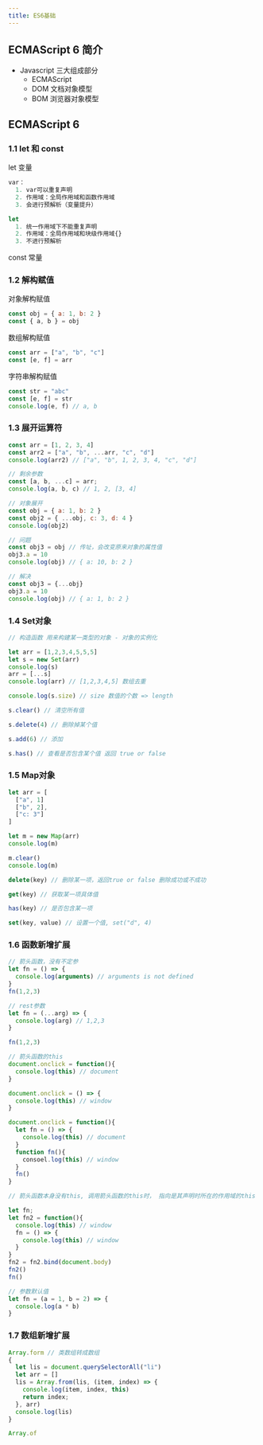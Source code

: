 ```yaml
---
title: ES6基础
---
```


## ECMAScript 6 简介

- Javascript 三大组成部分
  - ECMAScript
  - DOM 文档对象模型
  - BOM 浏览器对象模型

## ECMAScript 6

### 1.1 let 和 const

let 变量
```javascript
var：
  1. var可以重复声明
  2. 作用域：全局作用域和函数作用域
  3. 会进行预解析（变量提升）

let
  1. 统一作用域下不能重复声明
  2. 作用域：全局作用域和块级作用域{}
  3. 不进行预解析
```

const 常量

### 1.2 解构赋值

对象解构赋值

```javascript
const obj = { a: 1, b: 2 }
const { a, b } = obj
```

数组解构赋值

```javascript
const arr = ["a", "b", "c"]
const [e, f] = arr
```

字符串解构赋值

```javascript
const str = "abc"
const [e, f] = str
console.log(e, f) // a, b
```

### 1.3 展开运算符

```javascript
const arr = [1, 2, 3, 4]
const arr2 = ["a", "b", ...arr, "c", "d"]
console.log(arr2) // ["a", "b", 1, 2, 3, 4, "c", "d"]

// 剩余参数
const [a, b, ...c] = arr;
console.log(a, b, c) // 1, 2, [3, 4]

// 对象展开
const obj = { a: 1, b: 2 }
const obj2 = { ...obj, c: 3, d: 4 }
console.log(obj2)

// 问题
const obj3 = obj // 传址，会改变原来对象的属性值
obj3.a = 10
console.log(obj) // { a: 10, b: 2 }

// 解决
const obj3 = {...obj}
obj3.a = 10
console.log(obj) // { a: 1, b: 2 }
```

### 1.4 Set对象

```javascript
// 构造函数 用来构建某一类型的对象 - 对象的实例化

let arr = [1,2,3,4,5,5,5]
let s = new Set(arr)
console.log(s) 
arr = [...s]
console.log(arr) // [1,2,3,4,5] 数组去重

console.log(s.size) // size 数值的个数 => length

s.clear() // 清空所有值

s.delete(4) // 删除掉某个值

s.add(6) // 添加

s.has() // 查看是否包含某个值 返回 true or false
```

### 1.5 Map对象

```javascript
let arr = [
  ["a", 1]
  ["b", 2],
  ["c: 3"]
]

let m = new Map(arr)
console.log(m)

m.clear()
console.log(m)

delete(key) // 删除某一项，返回true or false 删除成功或不成功

get(key) // 获取某一项具体值

has(key) // 是否包含某一项

set(key, value) // 设置一个值, set("d", 4)
```

### 1.6 函数新增扩展

```javascript
// 箭头函数，没有不定参
let fn = () => {
  console.log(arguments) // arguments is not defined 
}
fn(1,2,3)

// rest参数
let fn = (...arg) => {
  console.log(arg) // 1,2,3
}

fn(1,2,3)

// 箭头函数的this
document.onclick = function(){
  console.log(this) // document
}

document.onclick = () => {
  console.log(this) // window
}

document.onclick = function(){
  let fn = () => {
    console.log(this) // document
  }
  function fn(){
    consoel.log(this) // window
  }
  fn()
}

// 箭头函数本身没有this, 调用箭头函数的this时， 指向是其声明时所在的作用域的this

let fn;
let fn2 = function(){
  console.log(this) // window
  fn = () => {
    console.log(this) // window
  }
}
fn2 = fn2.bind(document.body)
fn2()
fn()

// 参数默认值
let fn = (a = 1, b = 2) => {
  console.log(a * b)
}
```

### 1.7 数组新增扩展

```javascript
Array.form // 类数组转成数组
{
  let lis = document.querySelectorAll("li")
  let arr = []
  lis = Array.from(lis, (item, index) => {
    console.log(item, index, this)
    return index;
  }, arr)
  console.log(lis)
}

Array.of
```

